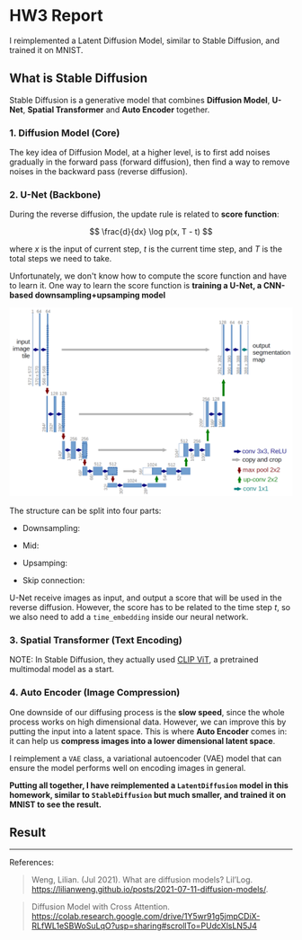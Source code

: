 # HW3 Report

I reimplemented a Latent Diffusion Model, similar to Stable Diffusion, and trained it on MNIST. 

## What is Stable Diffusion

Stable Diffusion is a generative model that combines 
**Diffusion Model**, 
**U-Net**, 
**Spatial Transformer** 
and **Auto Encoder** together.

### 1. Diffusion Model (Core)
The key idea of Diffusion Model, at a higher level, is to first add noises gradually in the forward pass (forward diffusion), then find a way to remove noises in the backward pass (reverse diffusion). 

### 2. U-Net (Backbone)
During the reverse diffusion, the update rule is related to **score function**:

$$
    \frac{d}{dx} \log p(x, T - t)
$$

where $x$ is the input of current step, $t$ is the current time step, and $T$ is the total steps we need to take. 

Unfortunately, we don't know how to compute the score function and have to learn it. One way to learn the score function is **training a U-Net, a CNN-based downsampling+upsamping model**

![U-Net Architecture](../../../pics/u-net-architecture.png)

The structure can be split into four parts:

- Downsampling:

- Mid:

- Upsamping:

- Skip connection:

U-Net receive images as input, and output a score that will be used in the reverse diffusion. 
However, the score has to be related to the time step $t$, so we also need to add a `time_embedding`
inside our neural network.

### 3. Spatial Transformer (Text Encoding)

NOTE: In Stable Diffusion, they actually used [CLIP ViT](), a pretrained multimodal model as a start.

### 4. Auto Encoder (Image Compression)

One downside of our diffusing process is the **slow speed**, since the whole process works on high dimensional data. However, we can improve this by putting the input into a latent space. This is where **Auto Encoder** comes in: it can help us **compress images into a lower dimensional latent space**.

I reimplement a `VAE` class, a variational autoencoder (VAE) model that can ensure the model performs well on encoding images in general.

**Putting all together, I have reimplemented a `LatentDiffusion` model in this homework, similar to `StableDiffusion` but much smaller, and trained it on MNIST to see the result.**


## Result

---

References:

> Weng, Lilian. (Jul 2021). What are diffusion models? Lil’Log. https://lilianweng.github.io/posts/2021-07-11-diffusion-models/.

> Diffusion Model with Cross Attention. https://colab.research.google.com/drive/1Y5wr91g5jmpCDiX-RLfWL1eSBWoSuLqO?usp=sharing#scrollTo=PUdcXlsLN5J4

